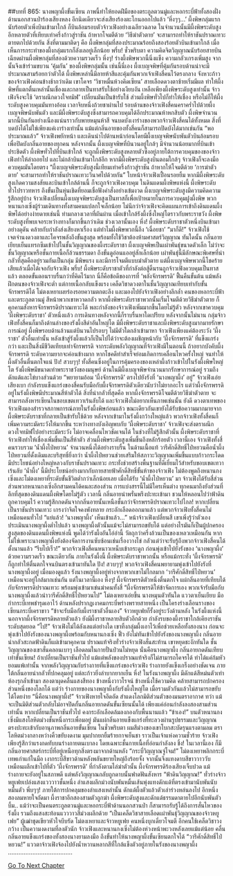 ##บทที่ 865: นางพญาผึ้งขั้นเซียน
ภาพนี้ทำให้ยอดฝีมือของตระกูลตวนมู่และหอกระบี่ฟ้าทั้งสองฝั่งด้านนอกสวนป่าร้องเสียงหลง อีกนิดเดียวจะส่งเสียงร้องตะโกนออกไปแล้ว
‘หึ่งๆๆ...’
ผึ้งพิษกลุ่มแรกนับร้อยตัวเพิ่งบินเข้ามาใกล้ ก็บินล้อมรอบตัวจ้าวเฟิงอย่างเฉลียวฉลาด
ในจำนวนนั้นมีผึ้งพิษระดับสูงอีกหลายตัวที่เทียบเท่าครึ่งก้าวสู่ราชัน ถ้าหากโจมตีด้วย ‘วิธีฆ่าตัวตาย’ จะสามารถทำให้ราชันปราณเทวะตายตกไปด้วยกัน
สิ่งที่ตามมาติดๆ คือ
ผึ้งพิษกลุ่มที่สองประมาณร้อยถึงสองร้อยตัวบินเข้ามาใกล้ เมื่อเห็นการกระทำของผึ้งกลุ่มแรกก็ลังเลอยู่เล็กน้อย
พรึ่บ!
ชั่วพริบตา ความคิดจิตวิญญาณนับร้อยสายบินเฉียดผ่านผึ้งพิษกลุ่มที่สองด้วยความรวดเร็ว
หึ่งๆ!
ร่างผึ้งพิษพวกนี้นิ่งแข็ง ความกลัวเกรงเพิ่มสูง จากนั้นจึงเข้าร่วมขบวน ‘คุ้มกัน’ ของผึ้งพิษกลุ่มนั้น
เช่นนี้นี่เอง
ผึ้งเบญจพิษที่คุ้มกันรอบด้านน่าจะมีประมาณสามร้อยกว่าตัวได้ ผึ้งพิษเหล่านี้มีลายห้าสีและคุ้มกันพวกเจ้าเฟิงสี่คนไว้ตรงกลาง
จังหวะก้าวของจ้าวเฟิงค่อนข้างช้ากว่าเดิม เขาโคจร ‘วิชาหมื่นห้วงคิดเซียน’ สายเลือดดวงตาซ้ายเริ่มมีผล ทำให้ผึ้งพิษที่แตกตื่นเหล่านั้นเชื่องและกลายเป็นทาสรับใช้อย่างเงียบงัน
เหลือเพียงผึ้งพิษระดับสูงเท่านั้น จ้าวเฟิงจึงจะใช้ ‘ตราผนึกดวงใจทมิฬ’ เปลี่ยนมันเป็นข้ารับใช้ ส่วนผึ้งพิษทั่วไปก็ทำให้เชื่อง หรือไม่ก็ให้ผึ้งระดับสูงควบคุมมันทางอ้อม
เวลาจิบหนึ่งถ้วยชาผ่านไป
รอบด้านของจ้าวเฟิงสี่คนคราคร่ำไปด้วยผึ้งเบญจพิษนับพันตัว และมีผึ้งพิษระดับสูงซึ่งสามารถควบคุมได้อีกประมาณห้าหกสิบตัว
ผึ้งพิษจำนวนมากนี้บินกันอย่างเนืองแน่นราวกับพายหมุนห้าสี จนบดบังเงาร่างของพวกจ้าวเฟิงสี่คนได้ทั้งหมด
สิ่งที่บดบังได้ไม่ใช่เพียงแค่เงาร่างเท่านั้น แม้แต่กลิ่นอายของทั้งสี่คนก็สามารถปิดบังได้มากเช่นกัน
“พอประมาณแล้ว”
จ้าวเฟิงพยักหน้า และเดินนำไปด้านหน้าก่อนโดยมีผึ้งเบญจพิษนับพันตัวบินล้อมรอบเพื่อปิดบังกลิ่นอายของทุกคน
หลังจากนั้น
ผึ้งเบญจพิษที่บินวนอยู่ใกล้ๆ มีจำนวนน้อยมากที่บินเข้าประชิดตัว
ผึ้งพิษทั่วไปที่บินเข้าใกล้ จะถูกผึ้งพิษระดับสูงหลายตัวซึ่งอยู่ภายใต้การควบคุมของของจ้าวเฟิงทำให้ล่าถอยไป และไม่กล้าบินเข้ามาใกล้อีก
หากมีผึ้งพิษระดับสูงบินตอมใกล้ๆ จ้าวเฟิงก็จะลงมือควบคุมมันโดยตรง
“ผึ้งเบญจพิษระดับสูงนี้เทียมเท่าครึ่งก้าวสู่ราชัน ถ้าหากให้โจมตีด้วย ‘การฆ่าตัวตาย’ จะสามารถทำให้ราชันปราณเทวะวินาศไปด้วยกัน”
ใบหน้าจ้าวเฟิงเปื้อนรอยยิ้ม
หากมีผึ้งพิษระดับสูงเกิดความสงสัยและบินเข้าใกล้ด้านนี้ ก็จะถูกจ้าวเฟิงควบคุม
ในดินแดนผึ้งพิษแห่งนี้ ผึ้งพิษระดับทั่วไปราวทหาร ถึงขั้นเป็นหุ่นเชิดที่ยอมเชื่อฟังคำสั่งอย่างเข้มงวด
ผึ้งเบญจพิษระดับสูงมีความคิดความรู้สึกอยู่บ้าง
จ้าวเฟิงเปลี่ยนผึ้งเบญจพิษระดับสูงเป็นทาสก็เพื่อเป้าหมายในการควบคุมฝูงผึ้งพิษ
พวกหนานกงเซิ่งผู้ร่วมเดินทางทั้งสามคนแปลกใจเล็กน้อย ไม่นึกว่าจ้าวเฟิงจะคิดแผนการเข้าถึงดินแดนผึ้งพิษได้อย่างง่ายดายเช่นนี้
ท่ามกลางเวลาที่ผันผ่าน
เมื่อเข้าใกล้รังผึ้งซึ่งใหญ่โตราวกับพระราชวัง ผึ้งพิษระดับสูงที่พบเจอระหว่างทางก็มากขึ้นกว่าเดิม
ช่วงเวลานั้นเอง
หึ่ง!
ผึ้งพิษระดับราชาตัวหนึ่งบินเข้ามาอย่างดุดัน คล้ายกับกำลังส่งเสียงหาเรื่อง แต่ทำไมผึ้งพิษพวกนี้ถึง ‘เฉื่อยชา’
“มาก็ดี!”
จ้าวเฟิงใช้เจตจำนงดวงตาและโคจรพลังถึงขั้นสูงสุด พร้อมทั้งใช้วิชาต้องห้ามศาสตร์วิญญาณ
ทันใดนั้น กลิ่นอายเยียบเย็นแทรกซึมเข้าไปในชั้นวิญญาณของผึ้งระดับราชา
ผึ้งเบญจพิษเป็นเผ่าพันธุ์ขนาดตัวเล็ก ไม่ว่าจะชั้นวิญญาณหรือชั้นกายเนื้อก็ล้วนธรรมดา ถึงขั้นดูอ่อนแออยู่สักเล็กน้อย
เผ่าพันธุ์นี้มีลักษณะพิเศษที่น่ากลัวที่สุดคืออยู่รวมกันเป็นกลุ่ม มีพิษแรง และมีการโจมตีแบบฆ่าตัวตาย
แต่ผึ้งเบญจพิษพวกนี้โชคร้ายเสียแล้วเมื่อได้เจอกับจ้าวเฟิง
พรึ่บ!
ผึ้งพิษระดับราชาตัวที่กำลังต่อสู้ดิ้นรนถูกจ้าวเฟิงควบคุมเป็นทาสแล้ว ตลอดขั้นตอนราบรื่นกว่าที่คิดไว้มาก
นี่ก็คือข้อดีของการที่ ‘พลังจักรพรรดิ’ ฟื้นคืนขั้นต้น
แม้พลังฝึกตนของจ้าวเฟิงจะต่ำ แต่กายเนื้อกลับแข็งแรง เคล็ดวิชาดวงตาในชั้นวิญญาณเทียบเท่ากับขั้นจักรพรรดิได้
โม่ตงเหยาเผยร่องรอยความตกตะลึง และมองไปยังจ้าวเฟิงอย่างลึกล้ำ
คนของหอกระบี่ฟ้าและตระกูลตวนมู่ สีหน้าพวกเขาหวาดกลัว หากผึ้งพิษระดับราชาพวกนั้นเริ่มโจมตีด้วยวิธีฆ่าตัวตาย ก็คุกคามสังหารจักรพรรดิปราณเทวะได้
พละกำลังของจ้าวเฟิงเพิ่มมากขึ้นโดยไม่รู้ตัว
หลังจากเขาควบคุม ‘ผึ้งพิษระดับราชา’ ตัวหนึ่งแล้ว การเดินทางหลังจากนี้ก็ราบรื่นหาใดเปรียบ
หลังจากนั้นไม่นาน
กลุ่มจ้าวเฟิงทั้งสี่คนก็มาถึงด้านล่างของรังผึ้งสีดำอันใหญ่โต
มีผึ้งพิษระดับราชาและผึ้งพิษระดับสูงมากมายรักษาการณ์อยู่ ผึ้งพิษรอบด้านล้วนแต่บินวนไปรอบๆ ไม่มีตัวใดกล้าเข้ามาหา
จ้าวเฟิงเพียงแค่ต้องระวัง ‘ผึ้งราชา’ ตัวอื่นเท่านั้น
หลังเข้าสู่รังผึ้งแล้วก็เป็นไปได้ว่าจะต้องเผชิญหน้ากับ ‘ผึ้งจักรพรรดิ’ ที่แข็งแกร่งกว่า และเป็นสิ่งมีชีวิตเทียบเท่าจักรพรรดิ
จากระดับพลังวิญญาณที่จ้าวเฟิงมีในตอนนี้ ถ้าอยากบังคับผึ้งจักรพรรดิ ระดับความยากจะค่อนข้างมาก หากโชคดีทำสำเร็จย่อมเกิดการเคลื่อนไหวครั้งใหญ่ จนทำให้ผึ้งตัวอื่นตื่นตกใจแน่
ปัง! สวบๆๆ!
ทั้งสี่คนซึ่งอยู่ในการคุ้มครองของเหล่าผึ้งก้าวเข้าไปในรังผึ้งพิษใหญ่โต
รังผึ้งพิษมีขนาดเท่าพระราชวังของมนุษย์ ด้านในมีผึ้งเบญจพิษจำนวนมากรักษาการณ์อยู่ รวมถึงดักแด้และไข่บางส่วนด้วย
“พยายามอ้อม ‘ผึ้งจักรพรรดิ’ ตรงไปยังรังที่ ‘นางพญาผึ้ง’ อยู่”
จ้าวเฟิงเอ่ยเสียงเบา
กำลังรบแข็งแกร่งของสี่คนรับมือกับผึ้งจักรพรรดิตัวเดียวนับว่าไม่ยากอะไร แต่ว่าผึ้งจักรพรรดิอยู่ในรังผึ้งพิษมีประมาณสี่ห้าตัวได้
สิ่งที่น่ากลัวที่สุดคือ หากผึ้งจักรพรรดิโจมตีด้วยวิธีฆ่าตัวตาย จะสามารถสังหารเซียนในขอบเขตเทวาเร้นลับได้
และจ้าวเฟิงไม่อยากเห็นภาพเช่นนั้น
ยังดี
ดวงตาเทพของจ้าวเฟิงมองสำรวจสภาพการณ์ภายในรังผึ้งพิษก่อนแล้ว ขณะเดียวกันเขายังได้รับข้อความมากมายจากผึ้งพิษระดับราชาที่กลายเป็นข้ารับใช้ด้วย
หลังจากเข้ามาในรังผึ้งกว้างใหญ่แล้ว พวกจ้าวเฟิงทั้งสี่คนก็เพิ่มความระมัดระวังให้มากขึ้น
ระหว่างทางบังเอิญพบกับ ‘ผึ้งพิษระดับราชา’ จ้าวเฟิงจะส่งตราผนึกดวงใจทมิฬไปอย่างระมัดระวัง ไม่อาจเคลื่อนไหวชัดเจนได้
ในช่วงที่ไม่รู้สึกตัวนั้น
ผึ้งพิษระดับราชาที่จ้าวเฟิงทำให้เชื่องเพิ่มขึ้นเป็นสี่ห้าตัว ส่วนผึ้งพิษระดับสูงเพิ่มขึ้นถึงหลักร้อยตัว
เวลานี้เอง
จ้าวเฟิงทั้งสี่คนรวบรวม ‘น้ำผึ้งไป่หยวน’ จำนวนหนึ่งได้อย่างราบรื่น
ในด้านเนื้อแท้ วารีศักดิ์สิทธิ์ไป่หยวนคือน้ำผึ้งไป่หยวนที่ดั้งเดิมและบริสุทธิ์ยิ่งกว่า
น้ำผึ้งไป่หยวนช่วยเสริมให้สภาวะวิญญาณเพิ่มขึ้นแบบก้าวกระโดด มีประโยชน์อย่างใหญ่หลวงกับราชันปราณเทวะ กระทั่งช่วยสร้างพื้นฐานที่ดีเยี่ยมไว้สำหรับขอบเขตเทวาเร้นลับ
‘น้ำผึ้ง’ นี้มีประโยชน์อย่างมากกับกายสายฟ้าศักดิ์สิทธิ์ขั้นห้าของจ้าวเฟิง
ไม่ต้องพูดถึงหนานกงเซิ่งและโม่ตงเหยาที่ระดับขั้นชีวิตต่ำกว่าเล็กน้อยเลย
เมื่อได้รับ ‘น้ำผึ้งไป่หยวน’ มา จ้าวเฟิงได้รับสี่ส่วน ส่วนพวกหนานกงเซิ่งอีกสามคนได้คนละสองส่วน
การแบ่งสรรนี้ไม่มีใครเห็นต่าง
ทุกคนมาถึงยังส่วนที่ลึกที่สุดของดินแดนผึ้งพิษโดยไม่รู้ตัว
เวลานี้ กลิ่นอายน่าพรั่นพรึงปะทะเข้ามา ชวนให้หลอนไปว่าฟ้าดินถูกควบคุมไว้
ความรู้สึกกดดันจากกลิ่นอายนั้นเหนือชั้นกว่าจักรพรรดิปราณเทวะไปไกล!
หากเปลี่ยนเป็นราชันปราณเทวะ เกรงว่าจิตใจคงพังทลาย กระอักเลือดออกมาแล้ว
แต่พวกจ้าวเฟิงทั้งสี่คนไม่เหมือนคนทั่วไป
“แย่แล้ว! ‘นางพญาผึ้ง’ เห็นเข้าแล้ว...”
หน้าจ้าวเฟิงเปลี่ยนสี
เขาเพิ่งรู้ว่าตัวเองประเมินนางพญาผึ้งต่ำไปแล้ว
นางพญาผึ้งตัวนั้นแม้จะไม่สามารถขยับได้ แต่อย่างไรมันก็เป็นผู้ปกครองสูงสุดของดินแดนผึ้งพิษแห่งนี้ พูดได้ว่ารังผึ้งอันโอ่อ่านี้ วัตถุกว่าครึ่งล้วนเป็นของเหลวเหมือนกัน
หากไม่ใช่เพราะนางพญาผึ้งยังต้องจัดการงานซับซ้อนเช่นเรื่องวางไข่ กลัวแต่ว่าจะรับรู้ถึงพวกจ้าวเฟิงสี่คนได้ตั้งนานแล้ว
“รีบไปเร็ว!”
พวกจ้าวเฟิงสี่คนหนาวเหน็บเข้ากระดูก ก่อนพุ่งเข้าไปยังรังของ ‘นางพญาผึ้ง’ ด้วยความรวดเร็ว
ขณะเดียวกัน
ภายในรังผึ้งนี้ ผึ้งพิษระดับราชาพวกนั้น หรือแม้กระทั่ง ‘ผึ้งจักรพรรดิ’ ก็ถูกทำให้ตื่นตกใจจนบินตรงเข้ามาทันใด
ปัง! สวบๆๆ!
พวกจ้าวเฟิงสี่คนพยายามพุ่งเข้าไปยังรังที่นางพญาผึ้งอยู่
เมื่อมองดูแล้ว รังนางพญาผึ้งอยู่ห่างจากพวกเขาไม่ไกลมาก ‘วารีศักดิ์สิทธิ์ไป่หยวน’ เหมือนจะอยู่ใกล้มากเช่นกัน
แต่ในเวลานี้เอง
หึ่งๆ!
ผึ้งจักรพรรดิตัวหนึ่งตื่นตกใจ แผ่กลิ่นอายที่เทียบได้กับจักรพรรดิปราณเทวะ พร้อมพุ่งเข้ามาเข่นฆ่าคนทั้งสี่
“ผึ้งจักรพรรดิให้ข้าจัดการเอง พวกเจ้ารับมือกับนางพญาผึ้งแล้วนำวารีศักดิ์สิทธิ์ไป่หยวนไป”
โม่ตงเหยาเอ่ยขึ้น
นางหมุนตัวทันใด แววตาเย็นเยียบ มือกำกระบี่เทพชำรุดเอาไว้ ด้านหลังปรากฏเงาคมกระบี่พร่างพรายสายหนึ่ง เป็นโครงร่างเลือนรางของเซียนกระบี่เคราขาว
“ข้าจะรับมือกับผึ้งราชาตัวอื่นเอง”
จ้าวหยูเฟยก็รั้งอยู่ระวังด้านหลัง
ในรังผึ้งแห่งนี้ นอกจากผึ้งจักรพรรดิหลายตัวแล้ว ยังมีผึ้งราชาหลายสิบตัวอีกด้วย กำลังรบของผึ้งราชาใกล้เคียงราชันระดับสุดยอด
“ไป!”
จ้าวเฟิงไม่ได้ลังเลแต่อย่างใด เขาทิ้งกลุ่มผึ้งเอาไว้เพื่อช่วยเหลือทั้งสองนาง ก่อนจะพุ่งเข้าไปยังรังของนางพญาผึ้งพร้อมกับหนานกงเซิ่ง
ฟิ้ว
ยังไม่ทันเข้าไปยังรังของนางพญาผึ้ง กลิ่นอายน่ากลัวสะกดฟ้าดินก็แผ่เข้ามาคุกคาม
ปราณแท้จริงทั่วร่างจ้าวเฟิงสั่นสะท้าน เขาหยุดชะงักทันใด ชั้นวิญญาณของเขาสั่นคลอนเบาๆ เลือดลมในกายปั่นป่วนไม่หยุด
นั่นคือนางพญาผึ้ง กลิ่นอายกดดันเทียบเท่าขั้นเซียน!
ถ้าเปลี่ยนเป็นราชันทั่วไป แม้แต่พลังของปราณแท้จริงก็ไม่สามารถโคจรได้ ทำได้แค่ก้มหัวยอมแพ้เท่านั้น
จากพลังวิญญาณกับร่างกายที่แข็งแกร่งของจ้าวเฟิง ร่างกายยังแข็งเกร็งอย่างชัดเจน ภายใต้กลิ่นอายน่ากลัวที่ปกคลุมอยู่ แต่ละก้าวยิ่งลำบากยากเย็น
หึ่ง!
ในรังนางพญาผึ้ง มีดักแด้สีหม่นตัวเท่าห้องรุกล้ำเข้ามา สองตาผุดคลื่นแสงสีทอง ข้างหนึ่งวาวโรจน์ ข้างหนึ่งใช้ความคิด คล้ายสามารถปกครองส่วนหนึ่งของโลกได้
แต่ว่า
ร่างกายของนางพญาผึ้งกับรังผึ้งใหญ่โต เมื่อรวมตัวกันแล้วไม่สามารถขยับได้โดยง่าย
“นี่คือนางพญาผึ้ง!”
จ้าวเฟิงหายใจอึดอัด สำแดงโลกมิติส่วนตัวของมนตราอากาศ
ทว่า แม้จะเป็นมิติส่วนตัวกลับไม่อาจปิดกั้นกลิ่นอายกดดันขั้นเซียนนั้นได้ เพียงแค่อ่อนกำลังลงสองสามส่วนเท่านั้น
หากเปลี่ยนเป็นราชันทั่วไป คงกระอักเลือดล้มลงกองกับพื้นนานแล้ว
“ข้าเอง!”
บนตัวหนานกงเซิ่งมีแสงโลหิตม่วงชั้นหนึ่งกระเพื่อมอยู่ มันแผ่กลิ่นอายแข็งแกร่งที่ทะลวงผ่านรูปธรรมและวิญญาณ ตรงปะทะเข้ากับอานุภาพกลิ่นอายขั้นเซียน
ในชั่วพริบตา ผมสีม่วงของเขาโบกสะบัดรุนแรงตามลม ตราโลหิตม่วงกลางหว่างคิ้วขยับงดงาม มุมปากยกยิ้มร้ายกาจเย็นชา ราวเป็นเจ้าแห่งความชั่วร้าย
จ้าวเฟิงเพียงรู้สึกว่าแรงกดทับบนร่างกายตนเบาลง โดยเฉพาะชั้นกายเนื้อที่อ่อนกำลังลง
ชิ้ง!
ในเวลานี้เอง ก็มีกลิ่นอายศาสตร์กระบี่ที่อยู่เหนือทุกสิ่งตรงมาจากด้านหลัง
“กระบี่วิญญาณจู่โจม!”
โม่ตงเหยาพลิกกระบี่เทพเก่าแก่ในมือ เงากระบี่สีขาวด้านหลังพลันขยายใหญ่ถึงร้อยจั้ง จากนั้นจึงแทงดาบสีขาววาววับเหมือนผลึกเข้าไปที่ตัว ‘ผึ้งจักรพรรดิ’ ที่กำลังตามไล่ฆ่าตัวนั้น
ผึ้งจักรพรรดิร้องเสียงเจ็บปวด แม้ร่างกายจะยังอยู่ในสภาพดี แต่พลังวิญญาณกลับถูกดาบนั้นฟาดฟันสังหาร
“ฟ้าดินวิญญาณ!”
ทั่วร่างจ้าวหยูเฟยเปล่งแสงแวววาวชั้นหนึ่ง ลำแสงผลึกม่วงนับพันหมื่นเส้นพุ่งแทงดักแด้ที่ตรงเข้ามานับพันนับหมื่นตัว
พึ่บๆๆ!
ภายใต้การปกคลุมของลำแสงเหล่านั้น ดักแด้ผึ้งตัวแล้วตัวเล่าร่วงหล่นลงไป
อีกหนึ่งสองลมหายใจถัดมา ผึ้งราชาอีกสองสามตัวถูกฆ่า ผึ้งพิษระดับสูงและดักแด้ธรรมดาตายไปอีกนับพันตัว
บึ้ม..
แม้ว่าจะเป็นคนตระกูลตวนมู่และหอกระบี่ฟ้าด้านนอกสวนป่า ก็สามารถรับรู้ได้ถึงการสั่นไหวของรังผึ้ง รวมถึงแสงสะท้อนแวววาวสีม่วงผลึกด้วย
“เป็นเคล็ดวิชาสายเลือดเผ่าพันธุ์วิญญาณของจ้าวหยูเฟย”
ผู้เฒ่าชุดเขียวหัวใจบีบรัด
โม่ตงเหยาและจ้าวหยูเฟย คนหนึ่งบุกเดี่ยวโจมตี อีกคนใช้เคล็ดวิชาวงกว้าง เป็นความงดงามที่ลงตัวนัก
จ้าวเฟิงและหนานกงเซิ่งไม่ต้องห่วงหน้าพะวงหลังเลยแม้แต่น้อย
คลื่นกลิ่นอายแข็งแกร่งของทั้งสองนางยามลงมือ ถึงขั้นทำให้นางพญาผึ้งขั้นเซียนตกใจได้
“วารีศักดิ์สิทธิ์ไป่หยวน!”
แววตาจ้าวเฟิงจ้องไปยังน้ำหวานหลากสีที่ใกล้แข็งตัวอยู่ภายในรังของนางพญาผึ้ง
……………………………….



[Go To Next Chapter]( ./103.md)